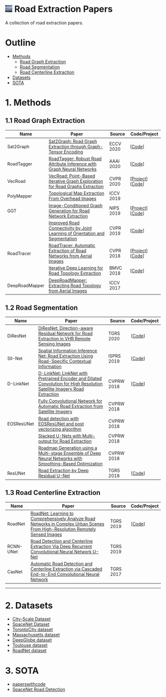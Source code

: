 [<img height="23" src="https://github.com/lh9171338/Outline/blob/master/icon.jpg"/>](https://github.com/lh9171338/Outline) Road Extraction Papers
===

A collection of road extraction papers.

# Outline

- [Methods](#1-Methods)
  - [Road Graph Extraction](#11-Road-Graph-Extraction)
  - [Road Segmentation](#12-Road-Segmentation)  
  - [Road Centerline Extraction](#13-Road-Centerline-Extraction)    
- [Datasets](#2-Datasets)
- [SOTA](#3-SOTA)

# 1. Methods

## 1.1 Road Graph Extraction

| Name | Paper | Source | Code/Project |
| --- | --- | --- | --- |
| Sat2Graph | [Sat2Graph: Road Graph Extraction through Graph-Tensor Encoding](https://arxiv.org/pdf/2007.09547v1.pdf) | ECCV 2020 | [[Code](https://github.com/songtaohe/Sat2Graph)] |
| RoadTagger | [RoadTagger: Robust Road Attribute Inference with Graph Neural Networks](https://arxiv.org/pdf/1912.12408v1.pdf) | AAAI 2020 | [[Code](https://github.com/mitroadmaps/roadtagger)] |
| VecRoad | [VecRoad: Point-Based Iterative Graph Exploration for Road Graphs Extraction](https://ieeexplore.ieee.org/document/9157398) | CVPR 2020 | [[Project](https://mmcheng.net/vecroad/)] [[Code](https://github.com/tansor/VecRoad)] |
| PolyMapper | [Topological Map Extraction From Overhead Images](https://ieeexplore.ieee.org/document/9008272) | ICCV 2019 |  |
| GGT | [Image-Conditioned Graph Generation for Road Network Extraction](https://arxiv.org/pdf/1910.14388v1.pdf) | NIPS 2019 | [[Project](https://davide-belli.github.io/generative-graph-transformer)] [[Code](https://github.com/davide-belli/generative-graph-transformer)] |
|  | [Improved Road Connectivity by Joint Learning of Orientation and Segmentation](https://ieeexplore.ieee.org/document/8953380) | CVPR 2019 | [[Code](https://github.com/anilbatra2185/road_connectivity)] |
| RoadTracer | [RoadTracer: Automatic Extraction of Road Networks from Aerial Images](https://ieeexplore.ieee.org/document/8578594) | CVPR 2018 | [[Project](https://roadmaps.csail.mit.edu/roadtracer/)] [[Code](https://github.com/mitroadmaps/roadtracer)] |
|  | [Iterative Deep Learning for Road Topology Extraction](https://arxiv.org/pdf/1808.09814v1.pdf) | BMVC 2018 | [[Code](https://github.com/carlesventura/iterative-deep-learning)] |
| DeepRoadMapper | [DeepRoadMapper: Extracting Road Topology from Aerial Images](https://ieeexplore.ieee.org/document/8237634) | ICCV 2017 |  |


## 1.2 Road Segmentation

| Name | Paper | Source | Code/Project |
| --- | --- | --- | --- |
| DiResNet | [DiResNet: Direction-aware Residual Network for Road Extraction in VHR Remote Sensing Images](https://ieeexplore.ieee.org/document/9257405) | TGRS 2020 | [[Code](https://github.com/ggsDing/DiResNet)] |
| SII-Net | [Spatial Information Inference Net: Road Extraction Using Road-Specific Contextual Information](https://ieeexplore.ieee.org/document/8900507) | ISPRS 2019 | [[Code](https://github.com/ErenTuring/SIINet)] |
| D-LinkNet | [D-LinkNet: LinkNet with Pretrained Encoder and Dilated Convolution for High Resolution Satellite Imagery Road Extraction](https://ieeexplore.ieee.org/document/8575492) | CVPRW 2018 | [[Code](https://github.com/zlkanata/DeepGlobe-Road-Extraction-Challenge)] |
|  | [Fully Convolutional Network for Automatic Road Extraction from Satellite Imagery](https://ieeexplore.ieee.org/document/8575493) | CVPRW 2018 |  |
| EOSResUNet | [Road detection with EOSResUNet and post vectorizing algorithm](https://ieeexplore.ieee.org/document/8575494) | CVPRW 2018 |  |
|  | [Stacked U-Nets with Multi-output for Road Extraction](https://ieeexplore.ieee.org/document/8575491) | CVPRW 2018 |  |
|  | [Roadmap Generation using a Multi-stage Ensemble of Deep Neural Networks with Smoothing-Based Optimization](https://ieeexplore.ieee.org/document/8575497) | CVPRW 2018 |  |
| ResUNet | [Road Extraction by Deep Residual U-Net](https://ieeexplore.ieee.org/document/8309343) | TGRS 2018 | [[Code](https://github.com/DuFanXin/deep_residual_unet)] |

## 1.3 Road Centerline Extraction

| Name | Paper | Source | Code/Project |
| --- | --- | --- | --- |
| RoadNet | [RoadNet: Learning to Comprehensively Analyze Road Networks in Complex Urban Scenes From High-Resolution Remotely Sensed Images](https://ieeexplore.ieee.org/document/8506600) | TGRS 2019 | [[Code](https://github.com/yhlleo/RoadNet)] |
| RCNN-UNet | [Road Detection and Centerline Extraction Via Deep Recurrent Convolutional Neural Network U-Net](https://ieeexplore.ieee.org/document/8714072) | TGRS 2019 |  |
| CasNet | [Automatic Road Detection and Centerline Extraction via Cascaded End-to-End Convolutional Neural Network](https://ieeexplore.ieee.org/document/7873262) | TGRS 2017 |  |

---
 
 # 2. Datasets
 
 - [City-Scale Dataset](https://mapster.csail.mit.edu/sat2graph/data.zip)
 - [SpaceNet Dataset](https://medium.com/the-downlinq/introducing-the-spacenet-road-detection-and-routing-challenge-and-dataset-7604de39b779)
 - [TorontoCity dataset]()
 - [Massachusetts dataset](https://www.cs.toronto.edu/~vmnih/data/)
 - [DeepGlobe dataset]()
 - [Toulouse dataset](https://github.com/davide-belli/generative-graph-transformer)
 - [RoadNet dataset](https://github.com/yhlleo/RoadNet)
  
  # 3. SOTA
- [paperswithcode](https://paperswithcode.com/task/monocular-depth-estimation)
- [SpaceNet Road Detection](https://github.com/SpaceNetChallenge/RoadDetector)

